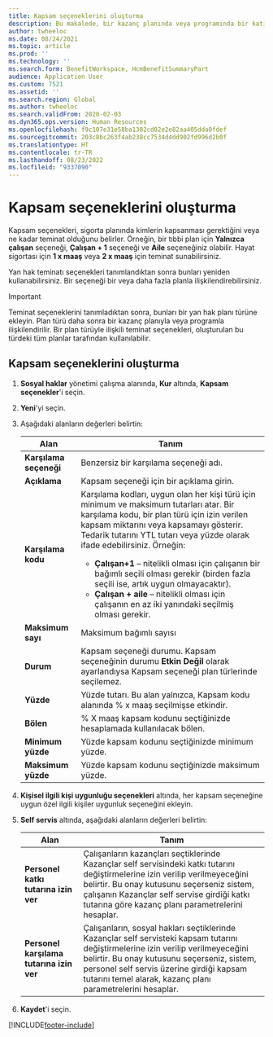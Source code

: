 ```yaml
---
title: Kapsam seçeneklerini oluşturma
description: Bu makalede, bir kazanç planında veya programında bir katılımcının seçilmesi için Microsoft Dynamics 365 Human Resources'daki kapsam seçenekleri açıklanmaktadır.
author: twheeloc
ms.date: 08/24/2021
ms.topic: article
ms.prod: ''
ms.technology: ''
ms.search.form: BenefitWorkspace, HcmBenefitSummaryPart
audience: Application User
ms.custom: 7521
ms.assetid: ''
ms.search.region: Global
ms.author: twheeloc
ms.search.validFrom: 2020-02-03
ms.dyn365.ops.version: Human Resources
ms.openlocfilehash: f9c107e31e58ba1302cd02e2e82aa405dda0fdef
ms.sourcegitcommit: 203c8bc263f4ab238cc7534d4dd902fd996d2b0f
ms.translationtype: HT
ms.contentlocale: tr-TR
ms.lasthandoff: 08/23/2022
ms.locfileid: "9337090"
---
```

# <a name="create-coverage-options"></a>Kapsam seçeneklerini oluşturma


Kapsam seçenekleri, sigorta planında kimlerin kapsanması gerektiğini veya ne kadar teminat olduğunu belirler. Örneğin, bir tıbbi plan için **Yalnızca çalışan** seçeneği, **Çalışan + 1** seçeneği ve **Aile** seçeneğiniz olabilir. Hayat sigortası için **1 x maaş** veya **2 x maaş** için teminat sunabilirsiniz.

Yan hak teminatı seçenekleri tanımlandıktan sonra bunları yeniden kullanabilirsiniz. Bir seçeneği bir veya daha fazla planla ilişkilendirebilirsiniz.

> [!IMPORTANT]
> Teminat seçeneklerini tanımladıktan sonra, bunları bir yan hak planı türüne ekleyin. Plan türü daha sonra bir kazanç planıyla veya programla ilişkilendirilir. Bir plan türüyle ilişkili teminat seçenekleri, oluşturulan bu türdeki tüm planlar tarafından kullanılabilir.

## <a name="create-coverage-options"></a>Kapsam seçeneklerini oluşturma
1. **Sosyal haklar** yönetimi çalışma alanında, **Kur** altında, **Kapsam seçenekler**'i seçin.

2. **Yeni**'yi seçin.

3. Aşağıdaki alanların değerleri belirtin:

   | Alan | Tanım |
   | --- | --- |
   | **Karşılama seçeneği** | Benzersiz bir karşılama seçeneği adı. |
   | **Açıklama** | Kapsam seçeneği için bir açıklama girin. |
   | **Karşılama kodu** | Karşılama kodları, uygun olan her kişi türü için minimum ve maksimum tutarları atar. Bir karşılama kodu, bir plan türü için izin verilen kapsam miktarını veya kapsamayı gösterir. Tedarik tutarını YTL tutarı veya yüzde olarak ifade edebilirsiniz. Örneğin:<ul><li>**Çalışan+1** – nitelikli olması için çalışanın bir bağımlı seçili olması gerekir (birden fazla seçili ise, artık uygun olmayacaktır).</li><li>**Çalışan + aile** – nitelikli olması için çalışanın en az iki yanındaki seçilmiş olması gerekir.</li></ul> |
   | **Maksimum sayı** | Maksimum bağımlı sayısı |
   | **Durum** | Kapsam seçeneği durumu. Kapsam seçeneğinin durumu **Etkin Değil** olarak ayarlandıysa Kapsam seçeneği plan türlerinde seçilemez. |
   | **Yüzde** | Yüzde tutarı. Bu alan yalnızca, Kapsam kodu alanında % x maaş seçilmişse etkindir. |
   | **Bölen** | % X maaş kapsam kodunu seçtiğinizde hesaplamada kullanılacak bölen. |
   | **Minimum yüzde** | Yüzde kapsam kodunu seçtiğinizde minimum yüzde. |
   | **Maksimum yüzde** | Yüzde kapsam kodunu seçtiğinizde maksimum yüzde. |

4. **Kişisel ilgili kişi uygunluğu seçenekleri** altında, her kapsam seçeneğine uygun özel ilgili kişiler uygunluk seçeneğini ekleyin.

5. **Self servis** altında, aşağıdaki alanların değerleri belirtin:

   | Alan | Tanım |
   | --- | --- |
   | **Personel katkı tutarına izin ver** | Çalışanların kazançları seçtiklerinde Kazançlar self servisindeki katkı tutarını değiştirmelerine izin verilip verilmeyeceğini belirtir. Bu onay kutusunu seçerseniz sistem, çalışanın Kazançlar self servise girdiği katkı tutarına göre kazanç planı parametrelerini hesaplar. |
   | **Personel karşılama tutarına izin ver** | Çalışanların, sosyal hakları seçtiklerinde Kazançlar self servisteki kapsam tutarını değiştirmelerine izin verilip verilmeyeceğini belirtir. Bu onay kutusunu seçerseniz, sistem, personel self servis üzerine girdiği kapsam tutarını temel alarak, kazanç planı parametrelerini hesaplar. |

6. **Kaydet**'i seçin. 


[!INCLUDE[footer-include](../includes/footer-banner.md)]
